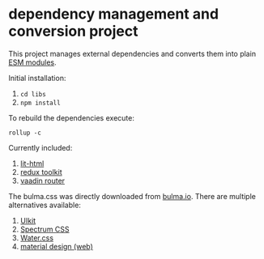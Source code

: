 # dependency management and conversion project

This project manages external dependencies and converts them into plain [ESM modules](https://developer.mozilla.org/en-US/docs/Web/JavaScript/Reference/Statements/import).

Initial installation:

1. `cd libs`
2. `npm install`

To rebuild the dependencies execute:

`rollup -c`

Currently included:

1. [lit-html](https://lit-html.polymer-project.org)
2. [redux toolkit](https://redux-toolkit.js.org/tutorials/quick-start)
3. [vaadin router](https://vaadin.com/router)

The bulma.css was directly downloaded from [bulma.io](https://bulma.io). There are multiple alternatives available:

1. [UIkit](https://getuikit.com)
2. [Spectrum CSS](https://opensource.adobe.com/spectrum-css/get-started.html)
3. [Water.css](https://watercss.kognise.dev)
4. [material design (web)](https://material.io/develop/web)
